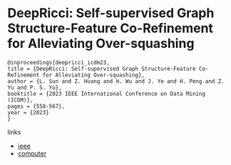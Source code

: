 # DeepRicci: Self-supervised Graph Structure-Feature Co-Refinement for Alleviating Over-squashing

```
@inproceedings{deepricci_icdm23,
title = {DeepRicci: Self-supervised Graph Structure-Feature Co-Refinement for Alleviating Over-squashing},
author = {L. Sun and Z. Huang and H. Wu and J. Ye and H. Peng and Z. Yu and P. S. Yu},
booktitle = {2023 IEEE International Conference on Data Mining (ICDM)},
pages = {558-567},
year = {2023}
}
```

links
- [ieee](https://doi.org/10.1109/ICDM58522.2023.00065)
- [computer](https://doi.ieeecomputersociety.org/10.1109/ICDM58522.2023.00065)
